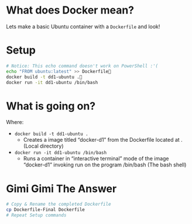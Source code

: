 # What does Docker mean?

Lets make a basic Ubuntu container with a `Dockerfile` and look!

# Setup

```BASH
# Notice: This echo command doesn't work on PowerShell :'(
echo "FROM ubuntu:latest" >> Dockerfile
docker build -t dd1-ubuntu .
docker run -it dd1-ubuntu /bin/bash
```

# What is going on?

Where:

- `docker build -t dd1-ubuntu .`
    - Creates a image titled “docker-d1” from the Dockerfile located at . (Local directory)
- `docker run -it dd1-ubuntu /bin/bash`
    - Runs a container in “interactive terminal” mode of the image “docker-d1” invoking run on the program /bin/bash (The bash shell)

# Gimi Gimi The Answer

```BASH
# Copy & Rename the completed Dockerfile
cp Dockerfile-Final Dockerfile
# Repeat Setup commands
```
